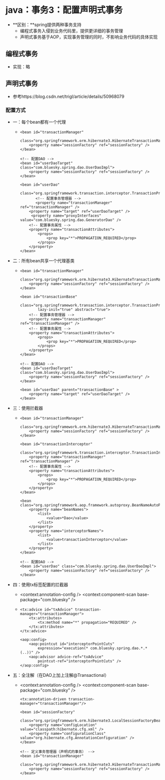# java：事务3：配置声明式事务

* **区别：**spring提供两种事务支持
  * 编程式事务入侵到业务代码里，提供更详细的事务管理
  * 声明式事务基于AOP，实现事务管理的同时，不影响业务代码的具体实现



## 编程式事务

* 实现：略



## 声明式事务

* 参考https://blog.csdn.net/trigl/article/details/50968079

### 配置方式

* 一：每个bean都有一个代理

  * <!-- 定义事务管理器（声明式的事务） --> 
        <bean id="transactionManager"
            class="org.springframework.orm.hibernate3.HibernateTransactionManager">
            <property name="sessionFactory" ref="sessionFactory" />
        </bean>

        <!-- 配置DAO -->
        <bean id="userDaoTarget" class="com.bluesky.spring.dao.UserDaoImpl">
            <property name="sessionFactory" ref="sessionFactory" />
        </bean>
        
        <bean id="userDao" 
            class="org.springframework.transaction.interceptor.TransactionProxyFactoryBean"> 
               <!-- 配置事务管理器 --> 
               <property name="transactionManager" ref="transactionManager" />    
            <property name="target" ref="userDaoTarget" /> 
             <property name="proxyInterfaces" value="com.bluesky.spring.dao.GeneratorDao" />
            <!-- 配置事务属性 --> 
            <property name="transactionAttributes"> 
                <props> 
                    <prop key="*">PROPAGATION_REQUIRED</prop>
                </props> 
            </property> 
        </bean>

* 二：所有bean共享一个代理基类

  * <!-- 定义事务管理器（声明式的事务） --> 
        <bean id="transactionManager"
            class="org.springframework.orm.hibernate3.HibernateTransactionManager">
            <property name="sessionFactory" ref="sessionFactory" />
        </bean>

        <bean id="transactionBase" 
                class="org.springframework.transaction.interceptor.TransactionProxyFactoryBean" 
                lazy-init="true" abstract="true"> 
            <!-- 配置事务管理器 --> 
            <property name="transactionManager" ref="transactionManager" /> 
            <!-- 配置事务属性 --> 
            <property name="transactionAttributes"> 
                <props> 
                    <prop key="*">PROPAGATION_REQUIRED</prop> 
                </props> 
            </property> 
        </bean>   
        
        <!-- 配置DAO -->
        <bean id="userDaoTarget" class="com.bluesky.spring.dao.UserDaoImpl">
            <property name="sessionFactory" ref="sessionFactory" />
        </bean>
        
        <bean id="userDao" parent="transactionBase" > 
            <property name="target" ref="userDaoTarget" />  
        </bean>

* 三：使用拦截器

  * <!-- 定义事务管理器（声明式的事务） --> 
        <bean id="transactionManager"
            class="org.springframework.orm.hibernate3.HibernateTransactionManager">
            <property name="sessionFactory" ref="sessionFactory" />
        </bean> 

        <bean id="transactionInterceptor" 
            class="org.springframework.transaction.interceptor.TransactionInterceptor"> 
            <property name="transactionManager" ref="transactionManager" /> 
            <!-- 配置事务属性 --> 
            <property name="transactionAttributes"> 
                <props> 
                    <prop key="*">PROPAGATION_REQUIRED</prop> 
                </props> 
            </property> 
        </bean>
        
        <bean class="org.springframework.aop.framework.autoproxy.BeanNameAutoProxyCreator"> 
            <property name="beanNames"> 
                <list> 
                    <value>*Dao</value>
                </list> 
            </property> 
            <property name="interceptorNames"> 
                <list> 
                    <value>transactionInterceptor</value> 
                </list> 
            </property> 
        </bean> 
        
        <!-- 配置DAO -->
        <bean id="userDao" class="com.bluesky.spring.dao.UserDaoImpl">
            <property name="sessionFactory" ref="sessionFactory" />
        </bean>

* 四：使用tx标签配置的拦截器

  * <context:annotation-config />
    <context:component-scan base-package="com.bluesky" /><!-- 定义事务管理器（声明式的事务） --> 
        <bean id="transactionManager"
            class="org.springframework.orm.hibernate3.HibernateTransactionManager">
            <property name="sessionFactory" ref="sessionFactory" />
        </bean>

  *     <tx:advice id="txAdvice" transaction-manager="transactionManager">
            <tx:attributes>
                <tx:method name="*" propagation="REQUIRED" />
            </tx:attributes>
        </tx:advice>
        
        <aop:config>
            <aop:pointcut id="interceptorPointCuts"
                expression="execution(* com.bluesky.spring.dao.*.*(..))" />
            <aop:advisor advice-ref="txAdvice"
                pointcut-ref="interceptorPointCuts" />       
        </aop:config>

* 五：全注解（在DAO上加上注解@Transactional）

  * <context:annotation-config />
        <context:component-scan base-package="com.bluesky" />

        <tx:annotation-driven transaction-manager="transactionManager"/>
        
        <bean id="sessionFactory" 
                class="org.springframework.orm.hibernate3.LocalSessionFactoryBean"> 
            <property name="configLocation" value="classpath:hibernate.cfg.xml" /> 
            <property name="configurationClass" value="org.hibernate.cfg.AnnotationConfiguration" />
        </bean> 
        
        <!-- 定义事务管理器（声明式的事务） --> 
        <bean id="transactionManager"
            class="org.springframework.orm.hibernate3.HibernateTransactionManager">
            <property name="sessionFactory" ref="sessionFactory" />
        </bean>



